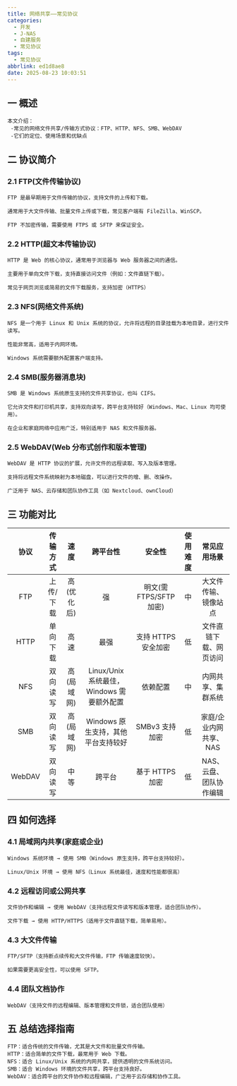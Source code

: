 ```yaml
---
title: 网络共享——常见协议
categories:
  - 开发
  - J-NAS
  - 自建服务
  - 常见协议
tags:
  - 常见协议
abbrlink: ed1d8ae8
date: 2025-08-23 10:03:51
---
```

## 一 概述

```
本文介绍：
 -常见的网络文件共享/传输方式协议：FTP、HTTP、NFS、SMB、WebDAV
 -它们的定位、使用场景和优缺点
```

<!--more-->

## 二  协议简介

### 2.1 FTP(文件传输协议)

```
FTP 是最早期用于文件传输的协议，支持文件的上传和下载。

通常用于大文件传输、批量文件上传或下载，常见客户端有 FileZilla、WinSCP。

FTP 不加密传输，需要使用 FTPS 或 SFTP 来保证安全。
```

### 2.2 HTTP(超文本传输协议)

```
HTTP 是 Web 的核心协议，通常用于浏览器与 Web 服务器之间的通信。

主要用于单向文件下载，支持直接访问文件（例如：文件直链下载）。

常见于网页浏览或简易的文件下载服务，支持加密（HTTPS）
```

### 2.3 NFS(网络文件系统)

```
NFS 是一个用于 Linux 和 Unix 系统的协议，允许将远程的目录挂载为本地目录，进行文件读写。

性能非常高，适用于内网环境。

Windows 系统需要额外配置客户端支持。
```

### 2.4 SMB(服务器消息块)

```
SMB 是 Windows 系统原生支持的文件共享协议，也叫 CIFS。

它允许文件和打印机共享，支持双向读写，跨平台支持较好（Windows、Mac、Linux 均可使用）。

在企业和家庭网络中应用广泛，特别适用于 NAS 和文件服务器。
```

### 2.5 WebDAV(Web 分布式创作和版本管理)

```
WebDAV 是 HTTP 协议的扩展，允许文件的远程读取、写入及版本管理。

支持将远程文件系统映射为本地磁盘，可以进行文件的增、删、改操作。

广泛用于 NAS、云存储和团队协作工具（如 Nextcloud、ownCloud）
```

## 三 功能对比

|  协议  | 传输方式  |    速度    |                 跨平台性                  |         安全性          | 使用难度 |      常见应用场景       |
| :----: | :-------: | :--------: | :---------------------------------------: | :---------------------: | :------: | :---------------------: |
|  FTP   | 上传/下载 | 高(优化后) |                    强                     | 明文(需 FTPS/SFTP 加密) |    中    |  大文件传输、镜像站点   |
|  HTTP  | 单向下载  |    高速    |                   最强                    |   支持 HTTPS 安全加密   |    低    | 文件直链下载、网页访问  |
|  NFS   | 双向读写  | 高(局域网) | Linux/Unix 系统最佳，Windows 需要额外配置 |        依赖配置         |    中    |   内网共享、集群系统    |
|  SMB   | 双向读写  | 高(局域网) |    Windows 原生支持，其他平台支持较好     |     SMBv3 支持加密      |    低    | 家庭/企业内网共享、NAS  |
| WebDAV | 双向读写  |    中等    |                  跨平台                   |     基于 HTTPS 加密     |    低    | NAS、云盘、团队协作编辑 |

## 四 如何选择

### 4.1 局域网内共享(家庭或企业)

```
Windows 系统环境 → 使用 SMB（Windows 原生支持，跨平台支持较好）。

Linux/Unix 环境 → 使用 NFS（Linux 系统最佳，速度和性能都很高）
```

### 4.2 远程访问或公网共享

```
文件协作和编辑 → 使用 WebDAV（支持远程文件读写和版本管理，适合团队协作）。

文件下载 → 使用 HTTP/HTTPS（适用于文件直链下载，简单易用）。
```

### 4.3 大文件传输

```
FTP/SFTP（支持断点续传和大文件传输，FTP 传输速度较快）。

如果需要更高安全性，可以使用 SFTP。
```

### 4.4 团队文档协作

```
WebDAV（支持文件的远程编辑、版本管理和文件锁，适合团队使用）
```

## 五 总结选择指南

```
FTP：适合传统的文件传输，尤其是大文件和批量文件传输。
HTTP：适合简单的文件下载，最常用于 Web 下载。
NFS：适合 Linux/Unix 系统的内网共享，提供透明的文件系统访问。
SMB：适合 Windows 环境的文件共享，跨平台支持良好。
WebDAV：适合跨平台的文件协作和远程编辑，广泛用于云存储和协作工具。
```

